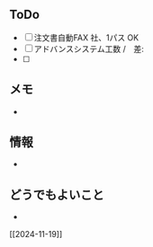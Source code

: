 ## ToDo
- [ ] 注文書自動FAX 社、1パス OK
- [ ] アドバンスシステム工数 /　差: 
- [ ] 


## メモ
- 


## 情報
- 


## どうでもよいこと
- 


[[2024-11-19]]

